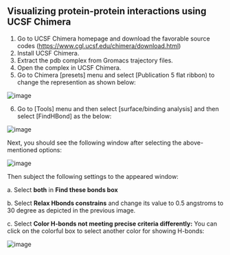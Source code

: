 ## Visualizing protein-protein interactions using UCSF Chimera
1. Go to UCSF Chimera homepage and download the favorable source codes (https://www.cgl.ucsf.edu/chimera/download.html)
2. Install UCSF Chimera.
3. Extract the pdb complex from Gromacs trajectory files.
4. Open the complex in UCSF Chimera. 
5. Go to Chimera [presets] menu and select [Publication 5 flat ribbon) to change the represention as shown below:

![image](https://user-images.githubusercontent.com/17006122/205597944-9615818d-d71b-4fda-88d9-83f62bc81cba.png)

6. Go to [Tools] menu and then select [surface/binding analysis] and then select [FindHBond] as the below:

![image](https://user-images.githubusercontent.com/17006122/205598349-c10ad17a-d2e9-4ace-9592-49ffcb7ecf92.png)

Next, you should see the following window after selecting the above-mentioned options:

![image](https://user-images.githubusercontent.com/17006122/205599479-27df3b20-551b-447c-925c-10c607844e0b.png)

Then subject the following settings to the appeared window:

a. Select **both** in **Find these bonds box**

b. Select **Relax Hbonds constrains** and change its value to 0.5 angstroms to 30 degree as depicted in the previous image. 

c. Select **Color H-bonds not meeting precise criteria differently:** You can click on the colorful box to select another color for showing H-bonds:

![image](https://user-images.githubusercontent.com/17006122/205600854-a61a0f28-ed91-41f1-bd7e-9d365cf2893b.png)

